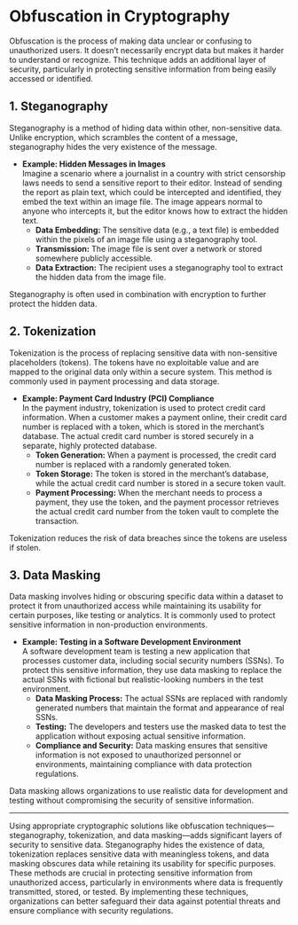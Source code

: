 # Obfuscation in Cryptography

Obfuscation is the process of making data unclear or confusing to unauthorized users. It doesn’t necessarily encrypt data but makes it harder to understand or recognize. This technique adds an additional layer of security, particularly in protecting sensitive information from being easily accessed or identified.

## 1. Steganography

Steganography is a method of hiding data within other, non-sensitive data. Unlike encryption, which scrambles the content of a message, steganography hides the very existence of the message.

- **Example: Hidden Messages in Images**  
  Imagine a scenario where a journalist in a country with strict censorship laws needs to send a sensitive report to their editor. Instead of sending the report as plain text, which could be intercepted and identified, they embed the text within an image file. The image appears normal to anyone who intercepts it, but the editor knows how to extract the hidden text.
  - **Data Embedding:** The sensitive data (e.g., a text file) is embedded within the pixels of an image file using a steganography tool.
  - **Transmission:** The image file is sent over a network or stored somewhere publicly accessible.
  - **Data Extraction:** The recipient uses a steganography tool to extract the hidden data from the image file.

Steganography is often used in combination with encryption to further protect the hidden data.

## 2. Tokenization

Tokenization is the process of replacing sensitive data with non-sensitive placeholders (tokens). The tokens have no exploitable value and are mapped to the original data only within a secure system. This method is commonly used in payment processing and data storage.

- **Example: Payment Card Industry (PCI) Compliance**  
  In the payment industry, tokenization is used to protect credit card information. When a customer makes a payment online, their credit card number is replaced with a token, which is stored in the merchant’s database. The actual credit card number is stored securely in a separate, highly protected database.
  - **Token Generation:** When a payment is processed, the credit card number is replaced with a randomly generated token.
  - **Token Storage:** The token is stored in the merchant’s database, while the actual credit card number is stored in a secure token vault.
  - **Payment Processing:** When the merchant needs to process a payment, they use the token, and the payment processor retrieves the actual credit card number from the token vault to complete the transaction.

Tokenization reduces the risk of data breaches since the tokens are useless if stolen.

## 3. Data Masking

Data masking involves hiding or obscuring specific data within a dataset to protect it from unauthorized access while maintaining its usability for certain purposes, like testing or analytics. It is commonly used to protect sensitive information in non-production environments.

- **Example: Testing in a Software Development Environment**  
  A software development team is testing a new application that processes customer data, including social security numbers (SSNs). To protect this sensitive information, they use data masking to replace the actual SSNs with fictional but realistic-looking numbers in the test environment.
  - **Data Masking Process:** The actual SSNs are replaced with randomly generated numbers that maintain the format and appearance of real SSNs.
  - **Testing:** The developers and testers use the masked data to test the application without exposing actual sensitive information.
  - **Compliance and Security:** Data masking ensures that sensitive information is not exposed to unauthorized personnel or environments, maintaining compliance with data protection regulations.

Data masking allows organizations to use realistic data for development and testing without compromising the security of sensitive information.

---

Using appropriate cryptographic solutions like obfuscation techniques—steganography, tokenization, and data masking—adds significant layers of security to sensitive data. Steganography hides the existence of data, tokenization replaces sensitive data with meaningless tokens, and data masking obscures data while retaining its usability for specific purposes. These methods are crucial in protecting sensitive information from unauthorized access, particularly in environments where data is frequently transmitted, stored, or tested. By implementing these techniques, organizations can better safeguard their data against potential threats and ensure compliance with security regulations.
